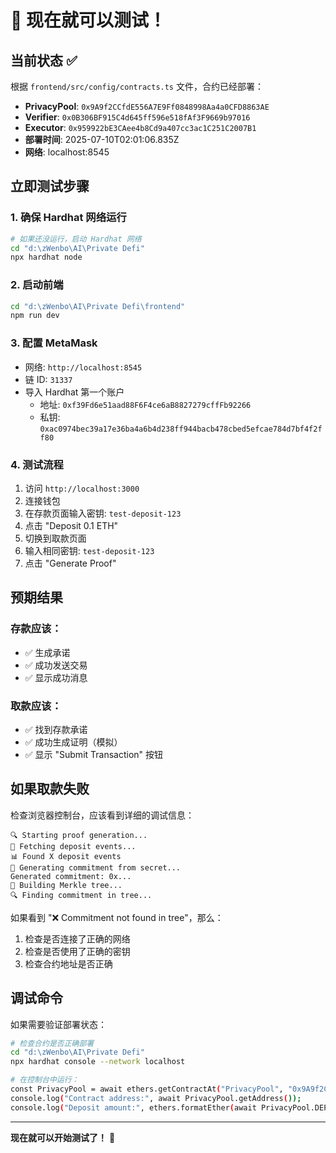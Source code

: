 # 🧪 现在就可以测试！

## 当前状态 ✅

根据 `frontend/src/config/contracts.ts` 文件，合约已经部署：

- **PrivacyPool**: `0x9A9f2CCfdE556A7E9Ff0848998Aa4a0CFD8863AE`
- **Verifier**: `0x0B306BF915C4d645ff596e518fAf3F9669b97016`
- **Executor**: `0x959922bE3CAee4b8Cd9a407cc3ac1C251C2007B1`
- **部署时间**: 2025-07-10T02:01:06.835Z
- **网络**: localhost:8545

## 立即测试步骤

### 1. 确保 Hardhat 网络运行

```bash
# 如果还没运行，启动 Hardhat 网络
cd "d:\zWenbo\AI\Private Defi"
npx hardhat node
```

### 2. 启动前端

```bash
cd "d:\zWenbo\AI\Private Defi\frontend"
npm run dev
```

### 3. 配置 MetaMask

- 网络: `http://localhost:8545`
- 链 ID: `31337`
- 导入 Hardhat 第一个账户
  - 地址: `0xf39Fd6e51aad88F6F4ce6aB8827279cffFb92266`
  - 私钥: `0xac0974bec39a17e36ba4a6b4d238ff944bacb478cbed5efcae784d7bf4f2ff80`

### 4. 测试流程

1. 访问 `http://localhost:3000`
2. 连接钱包
3. 在存款页面输入密钥: `test-deposit-123`
4. 点击 "Deposit 0.1 ETH"
5. 切换到取款页面
6. 输入相同密钥: `test-deposit-123`
7. 点击 "Generate Proof"

## 预期结果

### 存款应该：

- ✅ 生成承诺
- ✅ 成功发送交易
- ✅ 显示成功消息

### 取款应该：

- ✅ 找到存款承诺
- ✅ 成功生成证明（模拟）
- ✅ 显示 "Submit Transaction" 按钮

## 如果取款失败

检查浏览器控制台，应该看到详细的调试信息：

```
🔍 Starting proof generation...
📡 Fetching deposit events...
📊 Found X deposit events
🔑 Generating commitment from secret...
Generated commitment: 0x...
🌳 Building Merkle tree...
🔍 Finding commitment in tree...
```

如果看到 "❌ Commitment not found in tree"，那么：

1. 检查是否连接了正确的网络
2. 检查是否使用了正确的密钥
3. 检查合约地址是否正确

## 调试命令

如果需要验证部署状态：

```bash
# 检查合约是否正确部署
cd "d:\zWenbo\AI\Private Defi"
npx hardhat console --network localhost

# 在控制台中运行：
const PrivacyPool = await ethers.getContractAt("PrivacyPool", "0x9A9f2CCfdE556A7E9Ff0848998Aa4a0CFD8863AE");
console.log("Contract address:", await PrivacyPool.getAddress());
console.log("Deposit amount:", ethers.formatEther(await PrivacyPool.DEPOSIT_AMOUNT()));
```

---

**现在就可以开始测试了！** 🚀
